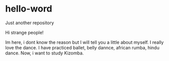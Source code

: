 # hello-word
Just another repository

Hi strange people!

Im here, i dont know the reason but I will tell you a little about myself. I really love the dance. I have practiced ballet, belly dannce, african rumba, hindu dance. Now, i want to study Kizomba. 
